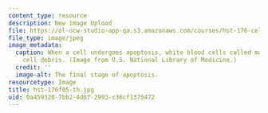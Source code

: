 ```yaml
---
content_type: resource
description: New image Upload
file: https://ol-ocw-studio-app-qa.s3.amazonaws.com/courses/hst-176-cellular-and-molecular-immunology-fall-2005/0a4593207bb24d672993c36cf1375472_hst-176f05-th.jpg
file_type: image/jpeg
image_metadata:
  caption: When a cell undergoes apoptosis, white blood cells called macrophages consume
    cell debris. (Image from U.S. National Library of Medicine.)
  credit: ''
  image-alt: The final stage of apoptosis.
resourcetype: Image
title: hst-176f05-th.jpg
uid: 0a459320-7bb2-4d67-2993-c36cf1375472
---
```

